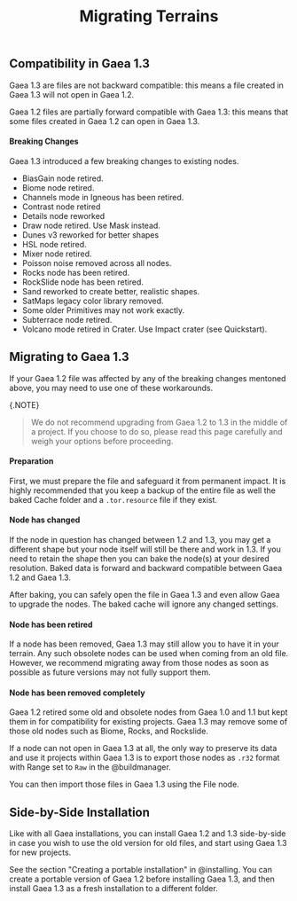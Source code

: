﻿---
uid: migrating
title: Migrating Terrains
---

## Compatibility in Gaea 1.3

Gaea 1.3 are files are not backward compatible: this means a file created in Gaea 1.3 will not open in Gaea 1.2.

Gaea 1.2 files are partially forward compatible with Gaea 1.3: this means that some files created in Gaea 1.2 can open in Gaea 1.3.

#### Breaking Changes

Gaea 1.3 introduced a few breaking changes to existing nodes.

- BiasGain node retired.
- Biome node retired.
- Channels mode in Igneous has been retired.
- Contrast node retired
- Details node reworked
- Draw node retired. Use Mask instead.
- Dunes v3 reworked for better shapes
- HSL node retired.
- Mixer node retired.
- Poisson noise removed across all nodes.
- Rocks node has been retired.
- RockSlide node has been retired.
- Sand reworked to create better, realistic shapes.
- SatMaps legacy color library removed.
- Some older Primitives may not work exactly.
- Subterrace node retired.
- Volcano mode retired in Crater. Use Impact crater (see Quickstart).

## Migrating to Gaea 1.3

If your Gaea 1.2 file was affected by any of the breaking changes mentoned above, you may need to use one of these workarounds.

{.NOTE}
> We do not recommend upgrading from Gaea 1.2 to 1.3 in the middle of a project. If you choose to do so, please read this page carefully and weigh your options before proceeding.

#### Preparation

First, we must prepare the file and safeguard it from permanent impact. It is highly recommended that you keep a backup of the entire file as well the baked Cache folder and a `.tor.resource` file if they exist.

#### Node has changed

If the node in question has changed between 1.2 and 1.3, you may get a different shape but your node itself will still be there and work in 1.3. If you need to retain the shape then you can bake the node(s) at your desired resolution. Baked data is forward and backward compatible between Gaea 1.2 and Gaea 1.3.

After baking, you can safely open the file in Gaea 1.3 and even allow Gaea to upgrade the nodes. The baked cache will ignore any changed settings.

#### Node has been retired

If a node has been removed, Gaea 1.3 may still allow you to have it in your terrain. Any such obsolete nodes can be used when coming from an old file. However, we recommend migrating away from those nodes as soon as possible as future versions may not fully support them.

#### Node has been removed completely

Gaea 1.2 retired some old and obsolete nodes from Gaea 1.0 and 1.1 but kept them in for compatibility for existing projects. Gaea 1.3 may remove some of those old nodes such as Biome, Rocks, and Rockslide.

If a node can not open in Gaea 1.3 at all, the only way to preserve its data and use it projects within Gaea 1.3 is to export those nodes as `.r32` format with Range set to `Raw` in the @buildmanager.

You can then import those files in Gaea 1.3 using the File node.

## Side-by-Side Installation

Like with all Gaea installations, you can install Gaea 1.2 and 1.3 side-by-side in case you wish to use the old version for old files, and start using Gaea 1.3 for new projects.

See the section "Creating a portable installation" in @installing. You can create a portable version of Gaea 1.2 before installing Gaea 1.3, and then install Gaea 1.3 as a fresh installation to a different folder.